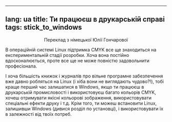 
---
lang: ua
title: Ти працюєш в друкарській справі
tags: stick_to_windows
---

<p align="center">Переклад з німецької Юлії Гончарової

В операційній системі Linux підтримка CMYK все ще знаходиться на експериментальній стадії розробки. Хоча вона постійно вдосконалюється, проте все ще не може повністю задовольнити професіонала.

І хоча більшість книжок і журналів про вільне програмне забезпечення вже давно робляться на Linux (і хіба вони не виглядають чудово?!), тобі краще перший час залишатися в Windows, якщо ти працюєш в друкарській промисловості і використовуєш багато кольорів CMYK, хочеш отримувати якісні кольорові зображення, використовувати спеціальні ефекти друку і т.д. Крім того, ти можеш встановити Linux, залишивши Windows (дивися розділ по установці), і використовувати їх в залежності від твоїх потреб.

